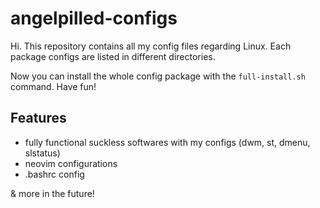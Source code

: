# angelpilled-configs

Hi. This repository contains all my config files regarding Linux.
Each package configs are listed in different directories.

Now you can install the whole config package with the `full-install.sh` command. Have fun!

## Features

+ fully functional suckless softwares with my configs (dwm, st, dmenu, slstatus)
+ neovim configurations
+ .bashrc config

& more in the future!
